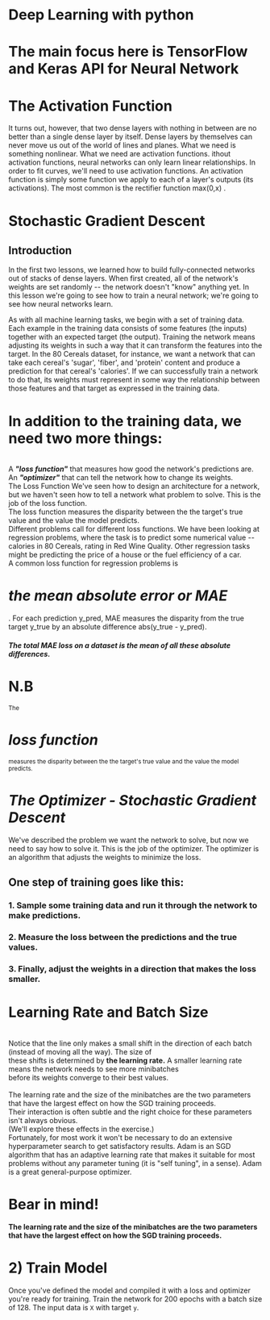 # Deep Learning with python
# The main focus here is TensorFlow and Keras API for Neural Network
# The Activation Function
It turns out, however, that two dense layers with nothing in between are no better than a single dense layer by itself. 
Dense layers by themselves can never move us out of the world of lines and planes. 
What we need is something nonlinear. What we need are activation functions.
ithout activation functions, neural networks can only learn linear relationships. 
In order to fit curves, we'll need to use activation functions.
An activation function is simply some function we apply to each of a layer's outputs (its activations). 
The most common is the rectifier function  max(0,x) .
<br>
# Stochastic Gradient Descent
## Introduction
In the first two lessons, we learned how to build fully-connected networks out of stacks of dense layers. When first created, all of the network's weights are set randomly -- the network doesn't "know" anything yet. In this lesson we're going to see how to train a neural network; we're going to see how neural networks learn.

As with all machine learning tasks, we begin with a set of training data. Each example in the training data consists of some features (the inputs) together with an expected target (the output). Training the network means adjusting its weights in such a way that it can transform the features into the target. In the 80 Cereals dataset, for instance, we want a network that can take each cereal's 'sugar', 'fiber', and 'protein' content and produce a prediction for that cereal's 'calories'. If we can successfully train a network to do that, its weights must represent in some way the relationship between those features and that target as expressed in the training data.
<br>
<h1>In addition to the training data, we need two more things:</h1>
<br>
A <strong><em>"loss function"</em></strong> that measures how good the network's predictions are.<br>
An <strong><em>"optimizer"</em></strong> that can tell the network how to change its weights.<br>
The Loss Function
We've seen how to design an architecture for a network, but we haven't seen how to tell a network what problem to solve. This is the job of the loss function.
<br>
The loss function measures the disparity between the the target's true value and the value the model predicts.
<br>
Different problems call for different loss functions. We have been looking at regression problems, where the task is to predict some numerical value -- calories in 80 Cereals, rating in Red Wine Quality. Other regression tasks might be predicting the price of a house or the fuel efficiency of a car.
<br>
A common loss function for regression problems is <h1><em>the mean absolute error or MAE</em></h1>. For each prediction y_pred, MAE measures the disparity from the true target y_true by an absolute difference abs(y_true - y_pred).

##### The total MAE loss on a dataset is the mean of all these absolute differences.
# N.B 
<small>The</small> <h1><em>loss function</em> </h1><small>measures the disparity between the the target's true value and the value the model predicts.</small>


# <i>The Optimizer - Stochastic Gradient Descent</i><br>
We've described the problem we want the network to solve, but now we need to say how to solve it. This is the job of the optimizer. The optimizer is an algorithm that adjusts the weights to minimize the loss.<br>

## One step of training goes like this:

### 1. Sample some training data and run it through the network to make predictions.<br>
### 2. Measure the loss between the predictions and the true values.<br>
### 3. Finally, adjust the weights in a direction that makes the loss smaller.<br>


# Learning Rate and Batch Size
<br>
Notice that the line only makes a small shift in the direction of each batch (instead of moving all the way). The size of <br>these shifts is determined by <strong> the learning rate.</strong> A smaller learning rate means the network needs to see more minibatches<br> before its weights converge to their best values.<br>
<br>
The learning rate and the size of the minibatches are the two parameters that have the largest effect on how the SGD training proceeds.<br> Their interaction is often subtle and the right choice for these parameters isn't always obvious. <br>
(We'll explore these effects in the exercise.)
<br>
Fortunately, for most work it won't be necessary to do an extensive hyperparameter search to get satisfactory results. Adam is an SGD algorithm that has an adaptive learning rate that makes it suitable for most problems without any parameter tuning (it is "self tuning", in a sense). Adam is a great general-purpose optimizer.
<br>
<h1>Bear in mind!</h1>
<strong>The learning rate and the size of the minibatches are the two parameters that have the largest effect on how the SGD training proceeds.</strong>

# 2) Train Model

Once you've defined the model and compiled it with a loss and optimizer you're ready for training. Train the network for 200 epochs with a batch size of 128. The input data is `X` with target `y`.
<br>









